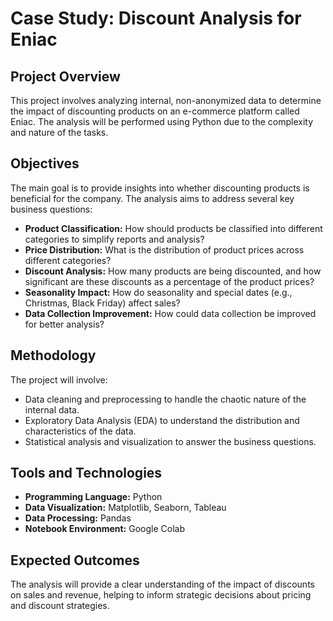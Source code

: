 # Case Study: Discount Analysis for Eniac

## Project Overview
This project involves analyzing internal, non-anonymized data to determine the impact of discounting products on an e-commerce platform called Eniac. The analysis will be performed using Python due to the complexity and nature of the tasks.

## Objectives
The main goal is to provide insights into whether discounting products is beneficial for the company. The analysis aims to address several key business questions:

- **Product Classification:** How should products be classified into different categories to simplify reports and analysis?
- **Price Distribution:** What is the distribution of product prices across different categories?
- **Discount Analysis:** How many products are being discounted, and how significant are these discounts as a percentage of the product prices?
- **Seasonality Impact:** How do seasonality and special dates (e.g., Christmas, Black Friday) affect sales?
- **Data Collection Improvement:** How could data collection be improved for better analysis?

## Methodology
The project will involve:
- Data cleaning and preprocessing to handle the chaotic nature of the internal data.
- Exploratory Data Analysis (EDA) to understand the distribution and characteristics of the data.
- Statistical analysis and visualization to answer the business questions.

## Tools and Technologies
- **Programming Language:** Python
- **Data Visualization:** Matplotlib, Seaborn, Tableau
- **Data Processing:** Pandas
- **Notebook Environment:** Google Colab

## Expected Outcomes
The analysis will provide a clear understanding of the impact of discounts on sales and revenue, helping to inform strategic decisions about pricing and discount strategies.
